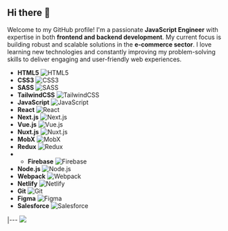 ## Hi there 👋


Welcome to my GitHub profile! I'm a passionate **JavaScript Engineer** with expertise in both **frontend and backend development**. My current focus is building robust and scalable solutions in the **e-commerce sector**. I love learning new technologies and constantly improving my problem-solving skills to deliver engaging and user-friendly web experiences.


* **HTML5** ![HTML5](https://img.shields.io/badge/HTML5-E34F26?style=for-the-badge&logo=html5&logoColor=white)
* **CSS3** ![CSS3](https://img.shields.io/badge/CSS3-1572B6?style=for-the-badge&logo=css3&logoColor=white)
* **SASS** ![SASS](https://img.shields.io/badge/Sass-CC6699?style=for-the-badge&logo=sass&logoColor=white)
* **TailwindCSS** ![TailwindCSS](https://img.shields.io/badge/Tailwind_CSS-06B6D4?style=for-the-badge&logo=tailwindcss&logoColor=white)
* **JavaScript** ![JavaScript](https://img.shields.io/badge/JavaScript-F7DF1E?style=for-the-badge&logo=javascript&logoColor=black)
* **React** ![React](https://img.shields.io/badge/React-20232A?style=for-the-badge&logo=react&logoColor=61DAFB)
* **Next.js** ![Next.js](https://img.shields.io/badge/Next.js-000000?style=for-the-badge&logo=next.js&logoColor=white)
* **Vue.js** ![Vue.js](https://img.shields.io/badge/Vue.js-35495E?style=for-the-badge&logo=vue.js&logoColor=4FC08D)
* **Nuxt.js** ![Nuxt.js](https://img.shields.io/badge/Nuxt.js-00DC82?style=for-the-badge&logo=nuxt.js&logoColor=white)
* **MobX** ![MobX](https://img.shields.io/badge/MobX-FF9955?style=for-the-badge&logo=mobx&logoColor=white)
* **Redux** ![Redux](https://img.shields.io/badge/Redux-593D88?style=for-the-badge&logo=redux&logoColor=white)
* * **Firebase** ![Firebase](https://img.shields.io/badge/Firebase-FFCA28?style=for-the-badge&logo=firebase&logoColor=black)
* **Node.js** ![Node.js](https://img.shields.io/badge/Node.js-339933?style=for-the-badge&logo=node.js&logoColor=white)
* **Webpack** ![Webpack](https://img.shields.io/badge/Webpack-8DD6F9?style=for-the-badge&logo=webpack&logoColor=black)
* **Netlify** ![Netlify](https://img.shields.io/badge/Netlify-00C7B7?style=for-the-badge&logo=netlify&logoColor=white)
* **Git** ![Git](https://img.shields.io/badge/Git-F05032?style=for-the-badge&logo=git&logoColor=white)
* **Figma** ![Figma](https://img.shields.io/badge/Figma-F24E1E?style=for-the-badge&logo=figma&logoColor=white)
* **Salesforce** ![Salesforce](https://img.shields.io/badge/Salesforce-00A1E0?style=for-the-badge&logo=salesforce&logoColor=white)


|---
![](https://komarev.com/ghpvc/?username=MariaTeo&style=for-the-badge&abbreviated=true&color=66006a)



